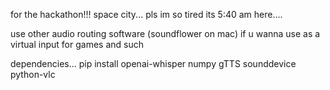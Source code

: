 for the hackathon!!! space city...
pls im so tired its 5:40 am here....

use other audio routing software (soundflower on mac) if u wanna use as a virtual input for games and such

dependencies...
pip install openai-whisper numpy gTTS sounddevice python-vlc
